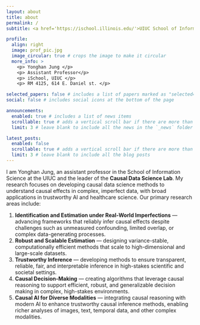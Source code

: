```yaml
---
layout: about
title: about
permalink: /
subtitle: <a href='https://ischool.illinois.edu/'>UIUC School of Information Science</a>

profile:
  align: right
  image: prof_pic.jpg
  image_circular: true # crops the image to make it circular
  more_info: >
    <p> Yonghan Jung </p>
    <p> Assistant Professor</p>
    <p> iSchool, UIUC </p>
    <p> RM 4125, 614 E. Daniel st. </p>

selected_papers: false # includes a list of papers marked as "selected={true}"
social: false # includes social icons at the bottom of the page

announcements:
  enabled: true # includes a list of news items
  scrollable: true # adds a vertical scroll bar if there are more than 3 news items
  limit: 3 # leave blank to include all the news in the `_news` folder

latest_posts:
  enabled: false
  scrollable: true # adds a vertical scroll bar if there are more than 3 new posts items
  limit: 3 # leave blank to include all the blog posts
---
```


I am Yonghan Jung, an assistant professor in the School of Information Science at the UIUC and the leader of the **Causal Data Science Lab**. My research focuses on developing causal data science methods to understand causal effects in complex, imperfect data, with broad applications in trustworthy AI and healthcare science. Our primary research areas include:

1. **Identification and Estimation under Real-World Imperfections** — advancing frameworks that reliably infer causal effects despite challenges such as unmeasured confounding, limited overlap, or complex data-generating processes.
2. **Robust and Scalable Estimation** — designing variance-stable, computationally efficient methods that scale to high-dimensional and large-scale datasets.
3. **Trustworthy Inference** — developing methods to ensure transparent, reliable, fair, and interpretable inference in high-stakes scientific and societal settings.
4. **Causal Decision-Making** — creating algorithms that leverage causal reasoning to support efficient, robust, and generalizable decision making in complex, high-stakes environments.
5. **Causal AI for Diverse Modalities** — integrating causal reasoning with modern AI to enhance trustworthy causal inference methods, enabling richer analyses of images, text, temporal data, and other complex modalities.

<!-- Link to your social media connections, too. This theme is set up to use [Font Awesome icons](https://fontawesome.com/) and [Academicons](https://jpswalsh.github.io/academicons/), like the ones below. Add your Facebook, Twitter, LinkedIn, Google Scholar, or just disable all of them. -->
